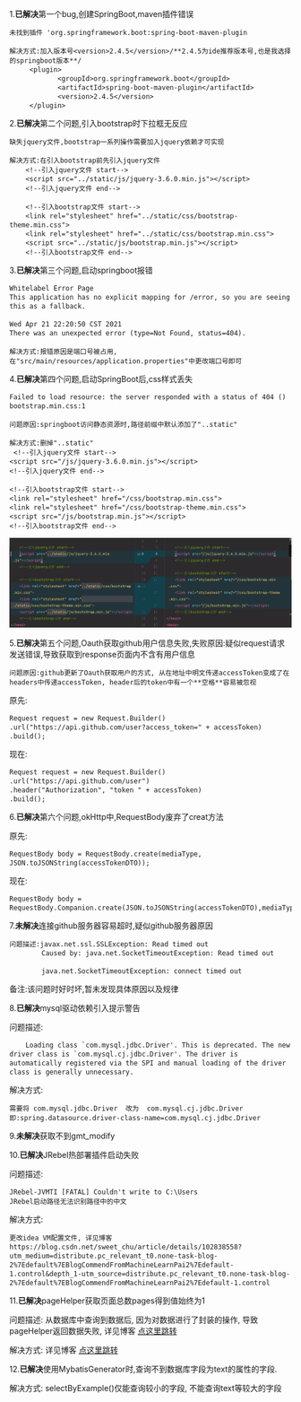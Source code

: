 1.**已解决**第一个bug,创建SpringBoot,maven插件错误

    未找到插件 'org.springframework.boot:spring-boot-maven-plugin
    
    解决方式:加入版本号<version>2.4.5</version>/**2.4.5为ide推荐版本号,也是我选择的springboot版本**/
         <plugin>
                <groupId>org.springframework.boot</groupId>
                <artifactId>spring-boot-maven-plugin</artifactId>
                <version>2.4.5</version>
         </plugin>

2.**已解决**第二个问题,引入bootstrap时下拉框无反应

    缺失jquery文件,bootstrap一系列操作需要加入jquery依赖才可实现
    
    解决方式:在引入bootstrap前先引入jquery文件
        <!--引入jquery文件 start-->
        <script src="../static/js/jquery-3.6.0.min.js"></script>
        <!--引入jquery文件 end-->
    
        <!--引入bootstrap文件 start-->
        <link rel="stylesheet" href="../static/css/bootstrap-theme.min.css">
        <link rel="stylesheet" href="../static/css/bootstrap.min.css">
        <script src="../static/js/bootstrap.min.js"></script>
        <!--引入bootstrap文件 end-->

3.**已解决**第三个问题,启动springboot报错

    Whitelabel Error Page
    This application has no explicit mapping for /error, so you are seeing this as a fallback.
    
    Wed Apr 21 22:20:50 CST 2021
    There was an unexpected error (type=Not Found, status=404).
    
    解决方式:报错原因是端口号被占用,在"src/main/resources/application.properties"中更改端口号即可

4.**已解决**第四个问题,启动SpringBoot后,css样式丢失

    Failed to load resource: the server responded with a status of 404 () bootstrap.min.css:1
    
    问题原因:springboot访问静态资源时,路径前缀中默认添加了"..static"
    
    解决方式:删掉"..static"
     <!--引入jquery文件 start-->
    <script src="/js/jquery-3.6.0.min.js"></script>
    <!--引入jquery文件 end-->
    
    <!--引入bootstrap文件 start-->
    <link rel="stylesheet" href="/css/bootstrap.min.css">
    <link rel="stylesheet" href="/css/bootstrap-theme.min.css">
    <script src="/js/bootstrap.min.js"></script>
    <!--引入bootstrap文件 end-->

![bug_04](../log_bug/bug_log_img/bug_04.png)

5.**已解决**第五个问题,Oauth获取github用户信息失败,失败原因:疑似request请求发送错误,导致获取到response页面内不含有用户信息

    问题原因:github更新了Oauth获取用户的方式, 从在地址中明文传递accessToken变成了在headers中传递accessToken, header后的token中有一个**空格**容易被忽视

原先:

    Request request = new Request.Builder()
    .url("https://api.github.com/user?access_token=" + accessToken)
    .build();

现在:

    Request request = new Request.Builder()
    .url("https://api.github.com/user")
    .header("Authorization", "token " + accessToken)
    .build();

6.**已解决**第六个问题,okHttp中,RequestBody废弃了creat方法

原先:

    RequestBody body = RequestBody.create(mediaType, JSON.toJSONString(accessTokenDTO));

现在:

    RequestBody body = RequestBody.Companion.create(JSON.toJSONString(accessTokenDTO),mediaType);

7.**未解决**连接github服务器容易超时,疑似github服务器原因
    
    问题描述:javax.net.ssl.SSLException: Read timed out
            Caused by: java.net.SocketTimeoutException: Read timed out
            
            java.net.SocketTimeoutException: connect timed out
备注:该问题时好时坏,暂未发现具体原因以及规律


8.**已解决**mysql驱动依赖引入提示警告 

问题描述:

        Loading class `com.mysql.jdbc.Driver'. This is deprecated. The new driver class is `com.mysql.cj.jdbc.Driver'. The driver is automatically registered via the SPI and manual loading of the driver class is generally unnecessary.

解决方式:

    需要将 com.mysql.jdbc.Driver  改为  com.mysql.cj.jdbc.Driver
    即:spring.datasource.driver-class-name=com.mysql.cj.jdbc.Driver

9.**未解决**获取不到gmt_modify

10.**已解决**JRebel热部署插件启动失败

问题描述:

    JRebel-JVMTI [FATAL] Couldn't write to C:\Users
    JRebel启动路径无法识别路径中的中文

解决方式:

    更改idea VM配置文件, 详见博客https://blog.csdn.net/sweet_chu/article/details/102838558?utm_medium=distribute.pc_relevant_t0.none-task-blog-2%7Edefault%7EBlogCommendFromMachineLearnPai2%7Edefault-1.control&depth_1-utm_source=distribute.pc_relevant_t0.none-task-blog-2%7Edefault%7EBlogCommendFromMachineLearnPai2%7Edefault-1.control

11.**已解决**pageHelper获取页面总数pages得到值始终为1

问题描述: 从数据库中查询到数据后, 因为对数据进行了封装的操作, 导致pageHelper返回数据失败, 详见博客 [点这里跳转](https://blog.csdn.net/qq1445654576/article/details/108545994)

解决方式: 详见博客 [点这里跳转](https://blog.csdn.net/qq_45376627/article/details/114453910)

12.**已解决**使用MybatisGenerator时,查询不到数据库字段为text的属性的字段.

解决方式:
    selectByExample()仅能查询较小的字段, 不能查询text等较大的字段



